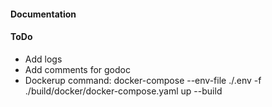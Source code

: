 #### Documentation

#### ToDo
- Add logs
- Add comments for godoc
- Dockerup command: docker-compose --env-file ./.env -f ./build/docker/docker-compose.yaml up --build